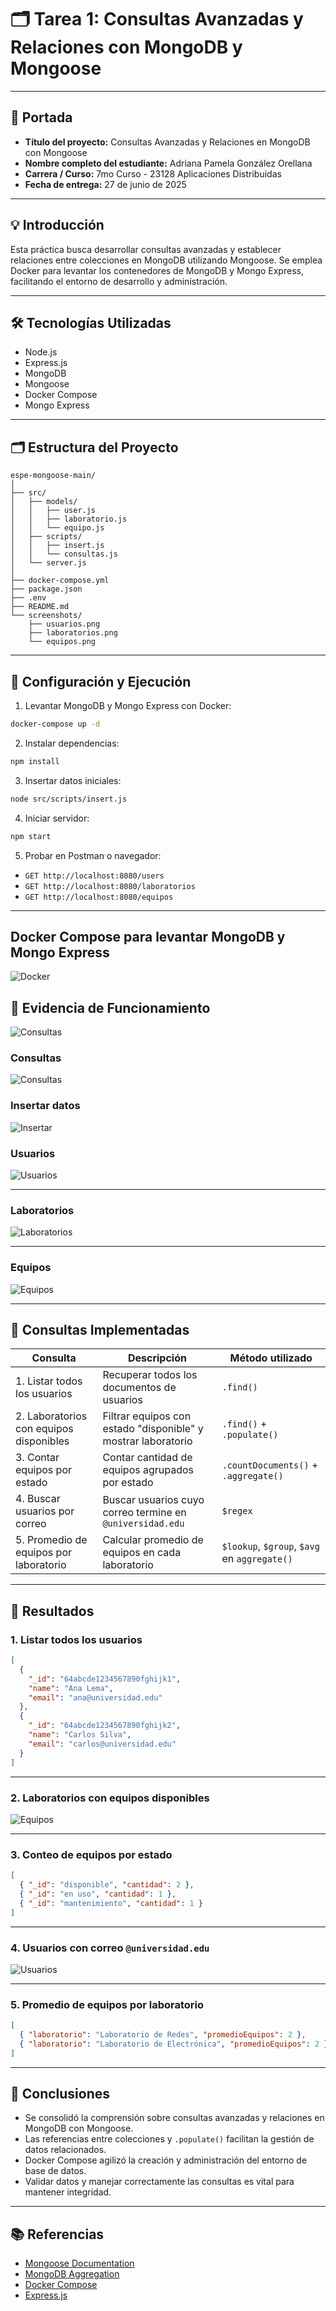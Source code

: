 
# 🗂️ Tarea 1: Consultas Avanzadas y Relaciones con MongoDB y Mongoose

---

## 🧾 Portada

- **Título del proyecto:** Consultas Avanzadas y Relaciones en MongoDB con Mongoose  
- **Nombre completo del estudiante:** Adriana Pamela González Orellana  
- **Carrera / Curso:** 7mo Curso - 23128 Aplicaciones Distribuidas  
- **Fecha de entrega:** 27 de junio de 2025  

---

## 💡 Introducción

Esta práctica busca desarrollar consultas avanzadas y establecer relaciones entre colecciones en MongoDB utilizando Mongoose. Se emplea Docker para levantar los contenedores de MongoDB y Mongo Express, facilitando el entorno de desarrollo y administración.

---

## 🛠️ Tecnologías Utilizadas

- Node.js  
- Express.js  
- MongoDB  
- Mongoose  
- Docker Compose  
- Mongo Express  

---

## 🗂️ Estructura del Proyecto

```
espe-mongoose-main/
│
├── src/
│   ├── models/
│   │   ├── user.js
│   │   ├── laboratorio.js
│   │   └── equipo.js
│   ├── scripts/
│   │   ├── insert.js
│   │   └── consultas.js
│   └── server.js
│
├── docker-compose.yml
├── package.json
├── .env
├── README.md
└── screenshots/
    ├── usuarios.png
    ├── laboratorios.png
    └── equipos.png
```

---

## 🚀 Configuración y Ejecución

1. Levantar MongoDB y Mongo Express con Docker:

```bash
docker-compose up -d
```

2. Instalar dependencias:

```bash
npm install
```

3. Insertar datos iniciales:

```bash
node src/scripts/insert.js
```

4. Iniciar servidor:

```bash
npm start
```

5. Probar en Postman o navegador:

- `GET http://localhost:8080/users`
- `GET http://localhost:8080/laboratorios`
- `GET http://localhost:8080/equipos`

---
## Docker Compose para levantar MongoDB y Mongo Express
![Docker](screenshots/docker.png)

## 📸 Evidencia de Funcionamiento
![Consultas](screenshots/consultas.PNG)

### Consultas

![Consultas](screenshots/consultas.PNG)
### Insertar datos

![Insertar](screenshots/insert.PNG)
### Usuarios

![Usuarios](screenshots/usuarios.PNG)

---

### Laboratorios

![Laboratorios](screenshots/laboratorios.PNG)

---

### Equipos

![Equipos](screenshots/equipos.PNG)

---

## 🔎 Consultas Implementadas

| Consulta | Descripción | Método utilizado |
|----------|-------------|-----------------|
| 1. Listar todos los usuarios | Recuperar todos los documentos de usuarios | `.find()` |
| 2. Laboratorios con equipos disponibles | Filtrar equipos con estado "disponible" y mostrar laboratorio | `.find()` + `.populate()` |
| 3. Contar equipos por estado | Contar cantidad de equipos agrupados por estado | `.countDocuments()` + `.aggregate()` |
| 4. Buscar usuarios por correo | Buscar usuarios cuyo correo termine en `@universidad.edu` | `$regex` |
| 5. Promedio de equipos por laboratorio | Calcular promedio de equipos en cada laboratorio | `$lookup`, `$group`, `$avg` en `aggregate()` |

---

## 📖 Resultados

### 1. Listar todos los usuarios

```json
[
  {
    "_id": "64abcde1234567890fghijk1",
    "name": "Ana Lema",
    "email": "ana@universidad.edu"
  },
  {
    "_id": "64abcde1234567890fghijk2",
    "name": "Carlos Silva",
    "email": "carlos@universidad.edu"
  }
]
```

---

### 2. Laboratorios con equipos disponibles

![Equipos](screenshots/equipos.PNG)

---

### 3. Conteo de equipos por estado

```json
[
  { "_id": "disponible", "cantidad": 2 },
  { "_id": "en uso", "cantidad": 1 },
  { "_id": "mantenimiento", "cantidad": 1 }
]
```

---

### 4. Usuarios con correo `@universidad.edu`

![Usuarios](screenshots/usuarios.PNG)

---

### 5. Promedio de equipos por laboratorio

```json
[
  { "laboratorio": "Laboratorio de Redes", "promedioEquipos": 2 },
  { "laboratorio": "Laboratorio de Electrónica", "promedioEquipos": 2 }
]
```

---

## 📝 Conclusiones

- Se consolidó la comprensión sobre consultas avanzadas y relaciones en MongoDB con Mongoose.  
- Las referencias entre colecciones y `.populate()` facilitan la gestión de datos relacionados.  
- Docker Compose agilizó la creación y administración del entorno de base de datos.  
- Validar datos y manejar correctamente las consultas es vital para mantener integridad.  

---

## 📚 Referencias

- [Mongoose Documentation](https://mongoosejs.com/docs/guide.html)  
- [MongoDB Aggregation](https://docs.mongodb.com/manual/aggregation/)  
- [Docker Compose](https://docs.docker.com/compose/)  
- [Express.js](https://expressjs.com/)
